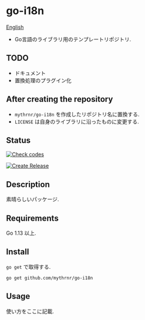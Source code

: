 # go-i18n

[English](./README.md)

- Go言語のライブラリ用のテンプレートリポジトリ.

## TODO

- ドキュメント
- 置換処理のプラグイン化

## After creating the repository

- `mythrnr/go-i18n` を作成したリポジトリ名に置換する.
- `LICENSE` は自身のライブラリに沿ったものに変更する.

## Status

[![Check codes](https://github.com/mythrnr/go-i18n/actions/workflows/check_code.yml/badge.svg)](https://github.com/mythrnr/go-i18n/actions/workflows/check_code.yml)

[![Create Release](https://github.com/mythrnr/go-i18n/actions/workflows/release.yml/badge.svg)](https://github.com/mythrnr/go-i18n/actions/workflows/release.yml)

## Description

素晴らしいパッケージ.

## Requirements

Go 1.13 以上.

## Install

`go get` で取得する.

```bash
go get github.com/mythrnr/go-i18n
```

## Usage

使い方をここに記載.
